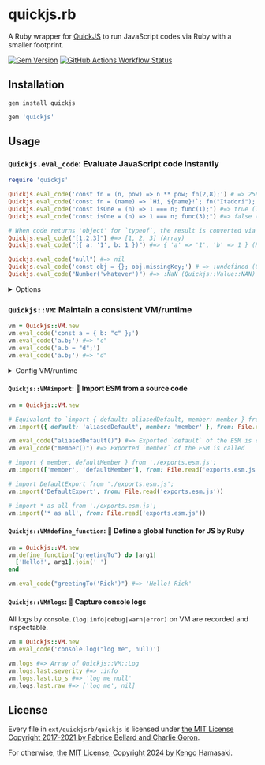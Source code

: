 # quickjs.rb

A Ruby wrapper for [QuickJS](https://bellard.org/quickjs) to run JavaScript codes via Ruby with a smaller footprint.

[![Gem Version](https://img.shields.io/gem/v/quickjs?style=for-the-badge)](https://rubygems.org/gems/quickjs) [![GitHub Actions Workflow Status](https://img.shields.io/github/actions/workflow/status/hmsk/quickjs.rb/main.yml?style=for-the-badge)](https://github.com/hmsk/quickjs.rb/actions/workflows/main.yml)


## Installation

```
gem install quickjs
```

```rb
gem 'quickjs'
```

## Usage

### `Quickjs.eval_code`: Evaluate JavaScript code instantly

```rb
require 'quickjs'

Quickjs.eval_code('const fn = (n, pow) => n ** pow; fn(2,8);') # => 256
Quickjs.eval_code('const fn = (name) => `Hi, ${name}!`; fn("Itadori");') # => "Hi, Itadori!
Quickjs.eval_code("const isOne = (n) => 1 === n; func(1);") #=> true (TrueClass)
Quickjs.eval_code("const isOne = (n) => 1 === n; func(3);") #=> false (FalseClass)

# When code returns 'object' for `typeof`, the result is converted via JSON.stringify (JS) -> JSON.parse (Ruby)
Quickjs.eval_code("[1,2,3]") #=> [1, 2, 3] (Array)
Quickjs.eval_code("({ a: '1', b: 1 })") #=> { 'a' => '1', 'b' => 1 } (Hash)

Quickjs.eval_code("null") #=> nil
Quickjs.eval_code('const obj = {}; obj.missingKey;') # => :undefined (Quickjs::Value::Undefined)
Quickjs.eval_code("Number('whatever')") #=> :NaN (Quickjs::Value::NAN)
```

<details>
<summary>Options</summary>

#### Resources

```rb
# 1GB memory limit
Quickjs.eval_code(code, { memory_limit: 1024 ** 3 })

# 1MB max stack size
Quickjs.eval_code(code, { max_stack_size: 1024 ** 2 })
```

#### Built-in modules

To enable [std module](https://bellard.org/quickjs/quickjs.html#std-module) and [os module](https://bellard.org/quickjs/quickjs.html#os-module) selectively.

```rb
# enable std module
Quickjs.eval_code(code, { features: [Quickjs::MODULE_STD] })

# enable os module
Quickjs.eval_code(code, { features: [Quickjs::MODULE_OS] })

# enable timeout features `setTimeout`, `clearTimeout` from os module specifically
Quickjs.eval_code(code, { features: [Quickjs::FEATURES_TIMEOUT] })
```
</details>

### `Quickjs::VM`: Maintain a consistent VM/runtime

```rb
vm = Quickjs::VM.new
vm.eval_code('const a = { b: "c" };')
vm.eval_code('a.b;') #=> "c"
vm.eval_code('a.b = "d";')
vm.eval_code('a.b;') #=> "d"
```

<details>
<summary>Config VM/runtime</summary>

#### Resources

```rb
vm = Quickjs::VM.new(
  memory_limit: 1024 ** 3,
  max_stack_size: 1024 ** 2,
)
```

#### Built-in modules

To enable [std module](https://bellard.org/quickjs/quickjs.html#std-module) and [os module](https://bellard.org/quickjs/quickjs.html#os-module) selectively.

```rb
# enable std module
vm = Quickjs::VM.new(features: [::Quickjs::MODULE_STD])

# enable os module
vm = Quickjs::VM.new(features: [::Quickjs::MODULE_OS])

# enable timeout features `setTimeout`, `clearTimeout`
vm = Quickjs::VM.new(features: [::Quickjs::FEATURES_TIMEOUT])
```

#### VM timeout

```rb
# `eval_code` will be interrupted after 1 sec (default: 100 msec)
vm = Quickjs::VM.new(timeout_msec: 1_000)
```
</details>

#### `Quickjs::VM#import`: 🔌 Import ESM from a source code

```rb
vm = Quickjs::VM.new

# Equivalent to `import { default: aliasedDefault, member: member } from './exports.esm.js';`
vm.import({ default: 'aliasedDefault', member: 'member' }, from: File.read('exports.esm.js'))

vm.eval_code("aliasedDefault()") #=> Exported `default` of the ESM is called
vm.eval_code("member()") #=> Exported `member` of the ESM is called

# import { member, defaultMember } from './exports.esm.js';
vm.import(['member', 'defaultMember'], from: File.read('exports.esm.js'))

# import DefaultExport from './exports.esm.js';
vm.import('DefaultExport', from: File.read('exports.esm.js'))

# import * as all from './exports.esm.js';
vm.import('* as all', from: File.read('exports.esm.js'))
```

#### `Quickjs::VM#define_function`: 💎 Define a global function for JS by Ruby

```rb
vm = Quickjs::VM.new
vm.define_function("greetingTo") do |arg1|
  ['Hello!', arg1].join(' ')
end

vm.eval_code("greetingTo('Rick')") #=> 'Hello! Rick'
```

#### `Quickjs::VM#logs`: 💾 Capture console logs

All logs by `console.(log|info|debug|warn|error)` on VM are recorded and inspectable.

```rb
vm = Quickjs::VM.new
vm.eval_code('console.log("log me", null)')

vm.logs #=> Array of Quickjs::VM::Log
vm.logs.last.severity #=> :info
vm.logs.last.to_s #=> 'log me null'
vm,logs.last.raw #=> ['log me', nil]
```

## License

Every file in `ext/quickjsrb/quickjs` is licensed under [the MIT License Copyright 2017-2021 by Fabrice Bellard and Charlie Goron](/ext/quickjsrb/quickjs/LICENSE).

For otherwise, [the MIT License, Copyright 2024 by Kengo Hamasaki](/LICENSE).
